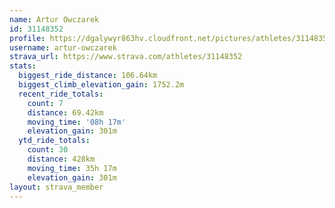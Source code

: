 ```yaml
---
name: Artur Owczarek
id: 31148352
profile: https://dgalywyr863hv.cloudfront.net/pictures/athletes/31148352/15906846/1/large.jpg
username: artur-owczarek
strava_url: https://www.strava.com/athletes/31148352
stats:
  biggest_ride_distance: 106.64km
  biggest_climb_elevation_gain: 1752.2m
  recent_ride_totals:
    count: 7
    distance: 69.42km
    moving_time: '08h 17m'
    elevation_gain: 301m
  ytd_ride_totals:
    count: 30
    distance: 428km
    moving_time: 35h 17m
    elevation_gain: 301m
layout: strava_member
--- 
```

